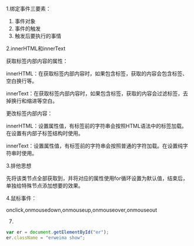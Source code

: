 1.绑定事件三要素：

1. 事件对象
2. 事件的触发
3. 触发后要执行的事情

2.innerHTML和innerText

获取标签内部内容的属性：

innerHTML：在获取标签内部内容时，如果包含标签，获取的内容会包含标签、空白换行等。

innerText：在获取标签内部内容时，如果包含标签，获取的内容会过滤标签，去掉换行和缩进等空白。

更改标签内部内容：

innerHTML：设置属性值，有标签前的字符串会按照HTML语法中的标签加载。在设置有内部子标签结构时使用。

innerText：设置属性值，有标签前的字符串会按照普通的字符加载。在设置纯字符串时使用。

3.排他思想

​	先将该类节点全部获取到，并将对应的属性使用for循环设置为默认值，结束后，单独给特殊节点添加想要的效果。

4.鼠标事件：

onclick,onmousedown,onmouseup,onmouseover,onmouseout

7.

```javascript
var er = document.getElementById("er");
er.className = "erweima show";
```

